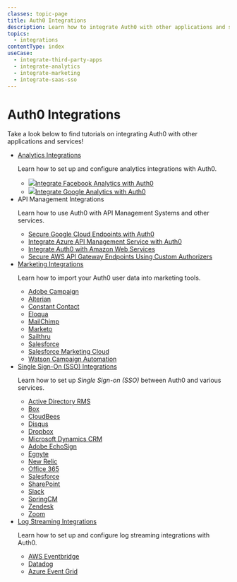 ```yaml
---
classes: topic-page
title: Auth0 Integrations
description: Learn how to integrate Auth0 with other applications and services.
topics:
  - integrations
contentType: index
useCase:
  - integrate-third-party-apps
  - integrate-analytics
  - integrate-marketing
  - integrate-saas-sso
---
```

<!-- markdownlint-disable MD041 MD002 MD026 -->
<div class="topic-page-header">
  <div data-name="example" class="topic-page-badge"></div>
  <h1>Auth0 Integrations</h1>
  <p>
    Take a look below to find tutorials on integrating Auth0 with other applications and services!
  </p>
</div>

<ul class="topic-links">
  <li>
    <i class="icon icon-budicon-292"></i><a href="/analytics">Analytics Integrations</a>
    <p>
        Learn how to set up and configure analytics integrations with Auth0.
    </p>
    <ul>
      <li>
        <img class="icon-logo" src="/img/icons/facebook.svg" /><a href="/analytics/guides/facebook-analytics">Integrate Facebook Analytics with Auth0</a>
      </li>
      <li>
        <img class="icon-logo" src="/img/icons/google.svg" /><a href="/analytics/guides/google-analytics">Integrate Google Analytics with Auth0</a>
      </li>
    </ul>
  </li>
  <li>
    <i class="icon icon-budicon-546"></i>API Management Integrations
    <p>
      Learn how to use Auth0 with API Management Systems and other services.
    </p>
    <ul>
      <li>
        <i class="icon icon-budicon-715"></i><a href="/integrations/google-cloud-platform">Secure Google Cloud Endpoints with Auth0</a>
      </li>
      <li>
        <i class="icon icon-budicon-715"></i><a href="/integrations/azure-api-management">
        Integrate Azure API Management Service with Auth0
        </a>
      </li>
      <li>
        <i class="icon icon-budicon-715"></i><a href="/integrations/aws">
        Integrate Auth0 with Amazon Web Services
        </a>
      </li>
      <li>
        <i class="icon icon-budicon-715"></i><a href="/integrations/aws-api-gateway">
        Secure AWS API Gateway Endpoints Using Custom Authorizers
        </a>
      </li>
    </ul>
  </li>
  <li>
    <i class="icon icon-budicon-705"></i><a href="/integrations/marketing">Marketing Integrations</a>
    <p>
        Learn how to import your Auth0 user data into marketing tools.
    </p>
    <ul>
      <li>
        <i class="icon icon-budicon-715"></i><a href="/integrations/marketing/adobe-campaign">Adobe Campaign</a>
      </li>
      <li>
        <i class="icon icon-budicon-715"></i><a href="/integrations/marketing/alterian">Alterian</a>
      </li>
      <li>
        <i class="icon icon-budicon-715"></i><a href="/integrations/marketing/constant-contact">Constant Contact</a>
      </li>
      <li>
        <i class="icon icon-budicon-715"></i><a href="/integrations/marketing/eloqua">Eloqua</a>
      </li>
      <li>
        <i class="icon icon-budicon-715"></i><a href="/integrations/marketing/mailchimp">MailChimp</a>
      </li>
      <li>
        <i class="icon icon-budicon-715"></i><a href="/integrations/marketing/marketo">Marketo</a>
      </li>
      <li>
        <i class="icon icon-budicon-715"></i><a href="/integrations/marketing/sailthru">Sailthru</a>
      </li>
      <li>
        <i class="icon icon-budicon-715"></i><a href="/integrations/marketing/salesforce">Salesforce</a>
      </li>
      <li>
        <i class="icon icon-budicon-715"></i><a href="/integrations/marketing/salesforce-marketing-cloud">Salesforce Marketing Cloud</a>
      </li>
      <li>
        <i class="icon icon-budicon-715"></i><a href="/integrations/marketing/watson-campaign-automation">Watson Campaign Automation</a>
      </li>
    </ul>
  </li>
  <li>
    <i class="icon icon-budicon-334"></i><a href="/integrations/sso">Single Sign-On (SSO) Integrations</a>
    <p>
        Learn how to set up <dfn data-key="single-sign-on">Single Sign-on (SSO)</dfn> between Auth0 and various services.
    </p>
    <ul>
      <li>
        <i class="icon icon-budicon-715"></i><a href="/integrations/sso/ad-rms">Active Directory RMS</a>
      </li>
      <li>
        <i class="icon icon-budicon-715"></i><a href="/integrations/sso/box">Box</a>
      </li>
      <li>
        <i class="icon icon-budicon-715"></i><a href="/integrations/sso/cloudbees">CloudBees</a>
      </li>
      <li>
        <i class="icon icon-budicon-715"></i><a href="/integrations/sso/disqus">Disqus</a>
      </li>
      <li>
        <i class="icon icon-budicon-715"></i><a href="/integrations/sso/dropbox">Dropbox</a>
      </li>
      <li>
        <i class="icon icon-budicon-715"></i><a href="/integrations/sso/dynamics-crm">Microsoft Dynamics CRM</a>
      </li>
      <li>
        <i class="icon icon-budicon-715"></i><a href="/integrations/sso/echosign">Adobe EchoSign</a>
      </li>
      <li>
        <i class="icon icon-budicon-715"></i><a href="/integrations/sso/egnyte">Egnyte</a>
      </li>
      <li>
        <i class="icon icon-budicon-715"></i><a href="/integrations/sso/new-relic">New Relic</a>
      </li>
      <li>
        <i class="icon icon-budicon-715"></i><a href="/integrations/sso/office-365">Office 365</a>
      </li>
      <li>
        <i class="icon icon-budicon-715"></i><a href="/integrations/sso/salesforce">Salesforce</a>
      </li>
      <li>
        <i class="icon icon-budicon-715"></i><a href="/integrations/sso/sharepoint">SharePoint</a>
      </li>
      <li>
        <i class="icon icon-budicon-715"></i><a href="/integrations/sso/slack">Slack</a>
      </li>
      <li>
        <i class="icon icon-budicon-715"></i><a href="/integrations/sso/springcm">SpringCM</a>
      </li>
      <li>
        <i class="icon icon-budicon-715"></i><a href="/integrations/sso/zendesk">Zendesk</a>
      </li>
      <li>
        <i class="icon icon-budicon-715"></i><a href="/integrations/sso/zoom">Zoom</a>
      </li>
    </ul>
  </li>
  <li>
    <i></i><a href="/log-streams">Log Streaming Integrations</a>
    <p>
        Learn how to set up and configure log streaming integrations with Auth0.
    </p>
    <ul>
      <li>
        <img class="icon icon-budicon-715" /><a href="/logs/streams/aws-eventbridge">AWS Eventbridge</a>
      </li>
      <li>
        <img class="icon icon-budicon-715" /><a href="/logs/streams/datadog">Datadog</a>
      </li>
      <li>
        <img class="icon icon-budicon-715" /><a href="/logs/streams/azure-event-grid">Azure Event Grid</a>
      </li>
    </ul>
  </li>
</ul>
